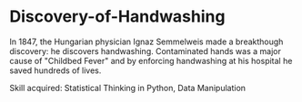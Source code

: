 # Discovery-of-Handwashing
In 1847, the Hungarian physician Ignaz Semmelweis made a breakthough discovery: he discovers handwashing. Contaminated hands was a major cause of "Childbed Fever" and by enforcing handwashing at his hospital he saved hundreds of lives.

Skill acquired: Statistical Thinking in Python, Data Manipulation
